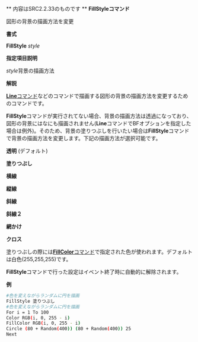 ** 内容はSRC2.2.33のものです **
**FillStyleコマンド**

図形の背景の描画方法を変更

**書式**

**FillStyle** *style*

**指定項目説明**

*style*背景の描画方法

**解説**

[**Line**コマンド](Lineコマンド.md)などのコマンドで描画する図形の背景の描画方法を変更するためのコマンドです。

**FillStyle**コマンドが実行されてない場合、背景の描画方法は透過になっており、図形の背景にはなにも描画されません(**Line**コマンドでBFオプションを指定した場合は例外)。そのため、背景の塗りつぶしを行いたい場合は**FillStyle**コマンドで背景の描画方法を変更します。下記の描画方法が選択可能です。

**透明** (デフォルト)

**塗りつぶし**

**横線**

**縦線**

**斜線**

**斜線２**

**網かけ**

**クロス**

塗りつぶしの際には[**FillColor**コマンド](FillColorコマンド.md)で指定された色が使われます。デフォルトは白色(255,255,255)です。

**FillStyle**コマンドで行った設定はイベント終了時に自動的に解除されます。

**例**
```sh
#色を変えながらランダムに円を描画
FillStyle 塗りつぶし
#色を変えながらランダムに円を描画
For i = 1 To 100
Color RGB(i, 0, 255 - i)
FillColor RGB(i, 0, 255 - i)
Circle (80 + Random(400)) (80 + Random(400)) 25
Next
```

